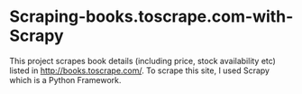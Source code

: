 # Scraping-books.toscrape.com-with-Scrapy
This project scrapes book details (including price, stock availability etc) listed in http://books.toscrape.com/. To scrape this site, I used Scrapy which is a Python Framework.
